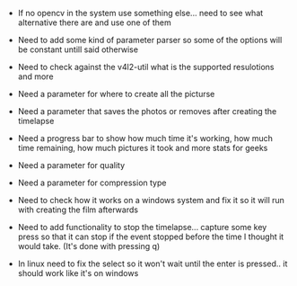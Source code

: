 - If no opencv in the system use something else...
  need to see what alternative there are and use one of them

+ Need to add some kind of parameter parser so some of the options will be 
  constant untill said otherwise

- Need to check against the v4l2-util what is the supported 
  resulotions and more

+ Need a parameter for where to create all the picturse

- Need a parameter that saves the photos or removes 
  after creating the timelapse

- Need a progress bar to show how much time it's working,
  how much time remaining, how much pictures it took and more stats for geeks

+ Need a parameter for quality

- Need a parameter for compression type

+ Need to check how it works on a windows system and fix it so it will run
  with creating the film afterwards

+ Need to add functionality to stop the timelapse...
  capture some key press so that it can stop if the event stopped before
  the time I thought it would take. (It's done with pressing q)

- In linux need to fix the select so it won't wait until the enter is pressed..
  it should work like it's on windows
